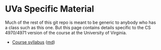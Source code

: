 UVa Specific Material
=====================

Much of the rest of this git repo is meant to be generic to anybody who has a class such as this one.  But this page contains details specific to the CS 4970/4971 version of the course at the University of Virginia.


- [Course syllabus](syllabus.html) ([md](syllabus.md))
